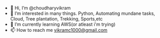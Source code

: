 - 👋 Hi, I’m @choudharyvikram
- 👀 I’m interested in many things. Python, Automating mundane tasks, Cloud, Tree plantation, Trekking, Sports,etc
- 🌱 I’m currently learning AWS(or atleast i'm trying)
- 📫 How to reach me vikramc1000@gmail.com

<!---
choudharyvikram/choudharyvikram is a ✨ special ✨ repository because its `README.md` (this file) appears on your GitHub profile.
You can click the Preview link to take a look at your changes.
--->
